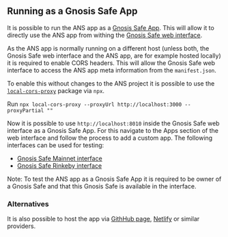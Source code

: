 ## Running as a Gnosis Safe App

It is possible to run the ANS app as a [Gnosis Safe App](https://docs.gnosis.io/safe/docs/sdks_safe_apps/). This will allow it to directly use the ANS app from withing the [Gnosis Safe web interface](https://app.gnosis-safe.io).

As the ANS app is normally running on a different host (unless both, the Gnosis Safe web interface and the ANS app, are for example hosted locally) it is required to enable CORS headers. This will allow the Gnosis Safe web interface to access the ANS app meta information from the `manifest.json`.

To enable this without changes to the ANS project it is possible to use the [`local-cors-proxy`](https://www.npmjs.com/package/local-cors-proxy) package via `npx`.

Run `npx local-cors-proxy --proxyUrl http://localhost:3000 --proxyPartial ""`

Now it is possible to use `http://localhost:8010` inside the Gnosis Safe web interface as a Gnosis Safe App. For this navigate to the Apps section of the web interface and follow the process to add a custom app. The following interfaces can be used for testing:

- [Gnosis Safe Mainnet interface](https://app.gnosis-safe.io)
- [Gnosis Safe Rinkeby interface](https://rinkeby.gnosis-safe.io)

Note: To test the ANS app as a Gnosis Safe App it is required to be owner of a Gnosis Safe and that this Gnosis Safe is available in the interface.

### Alternatives

It is also possible to host the app via [GithHub page](https://pages.github.com/), [Netlify](https://www.netlify.com/) or similar providers.
